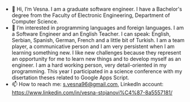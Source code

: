 - 👋 Hi, I’m Vesna. I am a graduate software engineer. I have a Bachelor's degree from the Faculty of Electronic Engineering, Department of Computer Science.
- 👀 I’m interested in programming languages and foreign languages. I am a Software Engineer and an English Teacher. 
I can speak: English, Serbian, Spanish, German, French and a little bit of Turkish. 
I am a team player, a communicative person and I am very persistent when I am learning something new.
I like new challenges because they represent an opportunity for me to learn new things and to develop myself as an engineer. 
I am a hard working person, very detail-oriented in my programming. 
This year I participated in a science conference with my disertation theses related to Google Apps Script.
- 📫 How to reach me: s.vesna96@gmail.com, LinkedIn account: https://www.linkedin.com/in/vesna-stojanovi%C4%87-8a5557181/


